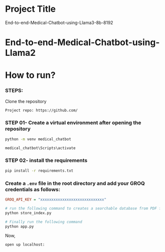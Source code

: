 
# Project Title

End-to-end-Medical-Chatbot-using-Llama3-8b-8192


# End-to-end-Medical-Chatbot-using-Llama2

# How to run?
### STEPS:

Clone the repository

```bash
Project repo: https://github.com/
```

### STEP 01- Create a virtual environment after opening the repository

```bash
python -m venv medical_chatbot

```

```bash
medical_chatbot\Scripts\activate
```

### STEP 02- install the requirements
```bash
pip install -r requirements.txt
```


### Create a `.env` file in the root directory and add your GROQ credentials as follows:

```ini
GROQ_API_KEY = "xxxxxxxxxxxxxxxxxxxxxxxxxxxxx"

```


```bash
# run the following command to creates a searchable database from PDF files for building a question-answering system.
python store_index.py
```

```bash
# Finally run the following command
python app.py
```

Now,
```bash
open up localhost:
```




